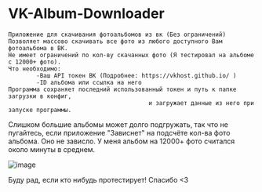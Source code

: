 # VK-Album-Downloader
    Приложение для скачивания фотоальбомов из вк (Без ограничений)
    Позволяет массово скачивать все фото из любого доступного Вам фотоальбома в ВК.
    Не имеет ограничений по кол-ву скачанных фото (Я тестировал на альбоме с 12000+ фото).
    Что необходимо:
            -Ваш API токен ВК (Подробнее: https://vkhost.github.io/ )
            -ID альбома или ссылка на него
    Программа сохраняет последний использованный токен и путь к папке загрузки в конфиг,
                                            и загружает данные из него при запуске программы.
Слишком большие альбомы может долго подгружать, так что не пугайтесь, если приложение "Зависнет" на подсчёте кол-ва фото альбома. Оно не зависло. У меня альбом на 12000+ фото считался около минуты в среднем.

![image](https://github.com/user-attachments/assets/ea6ed06d-9e61-4e2d-9aac-2105aa3331cc)

 Буду рад, если кто нибудь протестирует! Спасибо <3
